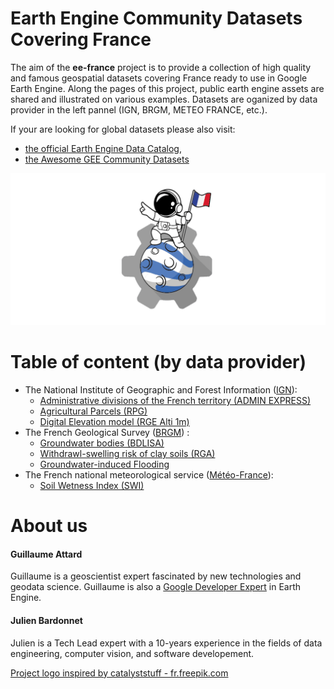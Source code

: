 # Earth Engine Community Datasets Covering France

The aim of the **ee-france** project is to provide a collection of high quality and famous geospatial datasets covering France ready to use in Google Earth Engine. Along the pages of this project, public earth engine assets are shared and illustrated on various examples. Datasets are oganized by data provider in the left pannel (IGN, BRGM, METEO FRANCE, etc.).

If your are looking for global datasets please also visit:

 - [the official Earth Engine Data Catalog](https://developers.google.com/earth-engine/datasets/catalog),
 - [the Awesome GEE Community Datasets](https://samapriya.github.io/awesome-gee-community-datasets/)

 ![logo-projet](/assets/images/logo-ee-france.png)

# Table of content (by data provider)

- The National Institute of Geographic and Forest Information ([IGN](https://www.ign.fr/)):
    - [Administrative divisions of the French territory (ADMIN EXPRESS)](https://geodatafr.github.io/IGN/ADMIN_EXPRESS_Administrative_boundaries/)
    - [Agricultural Parcels (RPG)](https://geodatafr.github.io/IGN/RPG_Agricultural-parcels/)
    - [Digital Elevation model (RGE Alti 1m)](https://geodatafr.github.io/IGN/RGE_Alti_1m_HR_Digital_elevation_model/)
- The French Geological Survey ([BRGM](https://www.brgm.fr/en)) :
    - [Groundwater bodies (BDLISA)](https://geodatafr.github.io/BRGM/BDLISA_Groundwater-bodies/)
    - [Withdrawl-swelling risk of clay soils (RGA)](https://geodatafr.github.io/BRGM/RGA_Withdrawl-swelling_risk_of_clay_soils/)
    - [Groundwater-induced Flooding](https://geodatafr.github.io/BRGM/IRN_Groundwater-induced_flooding/)
- The French national meteorological service ([Météo-France](https://meteofrance.com/)):
    - [Soil Wetness Index (SWI)](https://geodatafr.github.io/METEO_FRANCE/SWI_Soil_Wetness_Index/)

# About us

#### Guillaume Attard
 Guillaume is a geoscientist expert fascinated by new technologies and geodata science. Guillaume is also a [Google Developer Expert](https://developers.google.com/community/experts/directory) in Earth Engine.

#### Julien Bardonnet
Julien is a Tech Lead expert with a 10-years experience in the fields of data engineering, computer vision, and software developement.


<a href="https://fr.freepik.com/vecteurs/astronaute-mignon">Project logo inspired by catalyststuff - fr.freepik.com</a>
